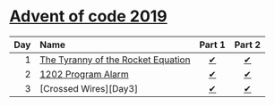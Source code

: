[Advent of code 2019](https://adventofcode.com/2019)
=====================
| Day | Name                                       | Part 1                      | Part 2                      |
|----:|:-------------------------------------------|:---------------------------:|:---------------------------:|
| 1   | [The Tyranny of the Rocket Equation][Day1] | [&#10004;](./Day1/Part1.fs) | [&#10004;](./Day1/Part2.fs) |
| 2   | [1202 Program Alarm][Day2]                 | [&#10004;](./Day2/Part1.fs) | [&#10004;](./Day2/Part2.fs) |
| 3   | [Crossed Wires][Day3]                      | [&#10004;](./Day3/Part1.fs) | [&#10004;](./Day3/Part2.fs) |

[Day1]: https://adventofcode.com/2019/day/1
[Day2]: https://adventofcode.com/2019/day/2
[Day2]: https://adventofcode.com/2019/day/3
